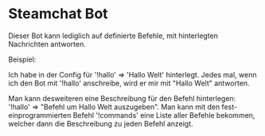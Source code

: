 # Steamchat Bot

Dieser Bot kann lediglich auf definierte Befehle, mit hinterlegten Nachrichten antworten.

Beispiel:

Ich habe in der Config für '!hallo' => 'Hallo Welt' hinterlegt.
Jedes mal, wenn ich den Bot mit '!hallo' anschreibe, wird er mir mit "Hallo Welt" antworten.

Man kann desweiteren eine Beschreibung für den Befehl hinterlegen: '!hallo' => "Befehl um Hallo Welt auszugeben".
Man kann mit den fest-einprogrammierten Befehl '!commands' eine Liste aller Befehle bekommen, welcher dann die Beschreibung zu jeden Befehl anzeigt.